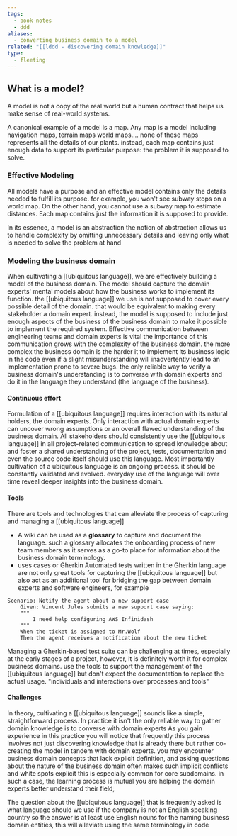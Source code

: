 ```yaml
---
tags:
  - book-notes
  - ddd
aliases:
  - converting business domain to a model
related: "[[lddd - discovering domain knowledge]]"
type:
  - fleeting
---
```



## What is a model?
A model is not a copy of the real world but a human contract that helps us make sense of real-world systems.

A canonical example of a model is a map. Any map is a model including navigation maps, terrain maps world maps....
none of these maps represents all the details of our plants. instead, each map contains just enough data to support its particular purpose: the problem it is supposed to solve.

### Effective Modeling 
All models have a purpose and an effective model contains only the details needed to fulfill its purpose. for example, you won't see subway stops on a world map. On the other hand, you cannot use a subway map to estimate distances. Each map contains just the information it is supposed to provide. 

In its essence, a model is an abstraction the notion of abstraction allows us to handle complexity by omitting unnecessary details and leaving only what is needed to solve the problem at hand 

### Modeling the business domain
When cultivating a [[ubiquitous language]], we are effectively building a model of the business domain. The model should capture the domain experts' mental models about how the business works to implement its function.
the [[ubiquitous language]] we use is not supposed to cover every possible detail of the domain. that would be equivalent to making every stakeholder a domain expert. instead, the model is supposed to include just enough aspects of the business of the business domain to make it possible to implement the required system.
Effective communication between engineering teams and domain experts is vital the importance of this communication grows with the complexity of the business domain. the more complex the business domain is the harder it to implement its business logic in the code even if a slight misunderstanding will inadvertently lead to an implementation prone to severe bugs. the only reliable way to verify a business domain's understanding is to converse with domain experts and do it in the language they understand (the language of the business).

#### Continuous effort
Formulation of a [[ubiquitous language]] requires interaction with its natural holders, the domain experts. Only interaction with actual domain experts can uncover wrong assumptions or an overall flawed understanding of the business domain. 
All stakeholders should consistently use the [[ubiquitous language]] in all project-related communication to spread knowledge about and foster a shared understanding of the project, tests, documentation and even the source code itself should use this language. 
Most importantly cultivation of a ubiquitous language is an ongoing process. it should be constantly validated and evolved. everyday use of the language will over time reveal deeper insights into the business domain.

#### Tools
There are tools and technologies that can alleviate the process of capturing and managing a [[ubiquitous language]]
- A wiki can be used as a **glossary** to capture and document the language. such a glossary allocates the onboarding process of new team members as it serves as a go-to place for information about the business domain terminology.
- uses cases or Gherkin Automated tests written in the Gherkin language are not only great tools for capturing the [[ubiquitous language]] but also act as an additional tool for bridging the gap between domain experts and software engineers, for example
```Gherkin
Scenario: Notify the agent about a new support case
	Given: Vincent Jules submits a new support case saying: 
	"""
		I need help configuring AWS Infinidash
	"""
	When the ticket is assigned to Mr.Wolf
	Then the agent receives a notification about the new ticket
```
Managing a Gherkin-based test suite can be challenging at times, especially at the early stages of a project, however, it is definitely worth it for complex business domains.
use the tools to support the management of the [[ubiquitous language]] but don't expect the documentation to replace the actual usage. "individuals and interactions over processes and tools"

#### Challenges
In theory, cultivating a [[ubiquitous language]] sounds like a simple, straightforward process. In practice it isn't the only reliable way to gather domain knowledge is to converse with domain experts 
As you gain experience in this practice you will notice that frequently this process involves not just discovering knowledge that is already there but rather co-creating the model in tandem with domain experts.
you may encounter business domain concepts that lack explicit definition, and asking questions about the nature of the business domain often makes such implicit conflicts and white spots explicit this is especially common for core subdomains. in such a case, the learning process is mutual you are helping the domain experts better understand their field, 

The question about the [[ubiquitous language]] that is frequently asked is what language should we use if the company is not an English speaking country so the answer is at least use English nouns for the naming business domain entities, this will alleviate using the same terminology in code
